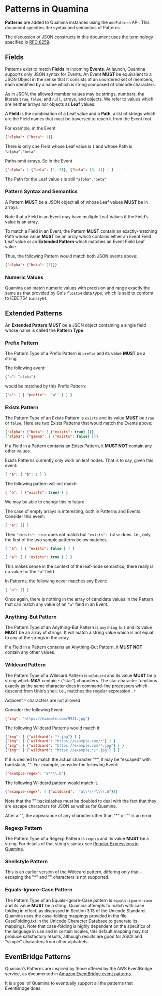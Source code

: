 # Patterns in Quamina

**Patterns** are added to Quamina instances using the
`AddPattern` API. This document specifies the syntax and
semantics of Patterns.

The discussion of JSON constructs in this document uses
the terminology specified in [RFC 8259](https://www.rfc-editor.org/rfc/rfc8259.html).

## Fields

Patterns exist to match **Fields** in incoming **Events**. At
launch, Quamina supports only JSON syntax for Events. An
Event **MUST** be equivalent to a JSON Object in the
sense that it consists of an unordered set of members,
each identified by a name which is string composed of
Unicode characters.

As in JSON, the allowed member values may be strings,
numbers, the literals `true`, `false`, and `null`, arrays,
and objects. We refer to values which are neither arrays
nor objects as **Leaf** values.

A **Field** is the combination of a Leaf value and a
**Path**, a list of strings which are the Field names
that must be traversed to reach it from the Event root.

For example, in the Event
```json
{"alpha": {"beta": 1}}
```
There is only one Field whose Leaf value is `1`
and whose Path is `"alpha","beta"`.

Paths omit arrays. So in the Event
```json
{"alpha": [ {"beta": [1, 2]}, {"beta": [3, 4]} ] }
```
The Path for the Leaf value `1` is still `"alpha","beta"`

### Pattern Syntax and Semantics
A Pattern **MUST** be a JSON object all of whose Leaf
values **MUST** be in arrays.

Note that a Field in an Event may have multiple Leaf Values
if the Field's value is an array.

To match a Field in an Event, the Pattern **MUST** contain
an exactly-matching Path whose value **MUST** be an array
which contains either an Event Field Leaf value or an
**Extended Pattern** which matches an Event Field Leaf
value.

Thus, the following Pattern would match both JSON events above:
```json
{"alpha": {"beta": [1]}}
```

### Numeric Values

Quamina can match numeric values with precision and range exactly the same as that provided by 
Go's `float64` data type, which is said to conform to IEEE 754 `binary64`.

## Extended Patterns
An **Extended Pattern** **MUST** be a JSON object containing
a single field whose name is called the **Pattern Type**.

### Prefix Pattern

The Pattern Type of a Prefix Pattern is `prefix` and its value
**MUST** be a string.

The following event:

```json
{"a": "alpha"}
```

would be matched by this Prefix Pattern:

```json
{"a": [ { "prefix":  "al" } ] }
```

### Exists Pattern

The Pattern Type of an Exists Pattern is `exists` and its
value **MUST** be `true` or `false`. Here
are two Exists Patterns that would match the Events above:
```json
{"alpha": {"beta": [ {"exists": true} ]}}
{"alpha": {"gamma": [ {"exists": false} ]}}
```

If a Field in a Pattern contains an Exists Pattern, it
**MUST NOT** contain any other values.

Exists Patterns currently only work on leaf nodes. That is to
say, given this event:

```json
{ "a": { "b": 1 } }
```

The following pattern will not match:

```json
{ "a": [ {"exists": true} ] }
```

We may be able to change this in future.

The case of empty arrays is interesting, both in Patterns and Events. Consider this event:

```json
{ "a": [] }
```

Then `"exists": true` does not match but `"exists": false` does.
I.e., only the first of the two sample patterns below matches.

```json
{ "a": [ { "exists": false } ] }
```
```json
{ "a": [ { "exists": true } ] }
```
This makes sense in the context of the leaf-node semantics; there
really is no value for the `"a"` field.

In Patterns, the following never matches any Event:

```json
{ "a": [] }
```

Once again, there is nothing in the array of candidate values in the Pattern that can match any value of an `"a"`
field in an Event.



### Anything-But Pattern

The Pattern Type of an Anything-But Pattern is
`anything-but` and its value **MUST** be an array
of strings. It will match a string value which
is not equal to any of the strings in the array.

If a Field in a Pattern contains an Anything-But Pattern,
it **MUST NOT** contain any other values.

### Wildcard Pattern

The Pattern Type of a Wildcard Pattern is `wildcard`
and its value **MUST** be a string which **MAY** contain
`*` (“star”) characters. The star character
functions exactly as the same character does in
command-line processors which descend from Unix’s
shell; i.e., matches the regular expression `.*`

Adjacent `*` characters are not allowed.

Consider the following Event:
```json
{"img": "https://example.com/9943.jpg"}
```
The following Wildcard Patterns would match it:
```json
{"img": [ {"wildcard": "*.jpg"} ] }
{"img": [ {"wildcard": "https://example.com/*"} ] }
{"img": [ {"wildcard": "https://example.com/*.jpg"} ] }
{"img": [ {"wildcard": "https://example.*/*.jpg"} ] }
```

If it is desired to match the actual character "*", it may be “escaped”
with backslash, "\". For example, consider the following Event:

```json
{"example-regex": "a**\\.b"}
```

The following Wildcard pattern would match it.

```json
{"example-regex": [ {"wildcard":  "a\\*\\*\\\\.b"}]}
```

Note that the "\" backslashes must be doubled to deal with the
fact that they are escape characters for JSON as well as for Quamina.

After a "\", the appearance of any character other than "*" or "\" is an error.

### Regexp Pattern

The Pattern Type of a Regexp Pattern is `regexp` and its value
**MUST** be a string. For details of that string’s syntax see
[Regular Expressions in Quamina](REGEXP.md).

### Shellstyle Pattern

This is an earlier version of the Wildcard pattern, differing only that 
\-escaping the "*" and "\" characters is not supported.

### Equals-Ignore-Case Pattern

The Pattern Type of an Equals-Ignore-Case pattern is `equals-ignore-case`
and its value **MUST** be a string. Quamina attempts to match with
case folding in effect, as discussed in Section 3.13 of the Unicode
Standard. Quamina uses the case-folding mappings provided in the file
CaseFolding.txt in the Unicode Character Database to generate its mappings.
Note that case-folding is highly dependent on the specifics of the language
in use and in certain locales, this default mapping may not produce satisfactory
results, although results are good for ASCII and "simple" characters from
other alphabets.

## EventBridge Patterns

Quamina’s Patterns are inspired by those offered by
the AWS EventBridge service, as documented in
[Amazon EventBridge event patterns](https://docs.aws.amazon.com/eventbridge/latest/userguide/eb-event-patterns.html).

It is a goal of Quamina to eventually support all the patterns that EventBridge does.
